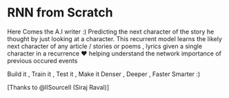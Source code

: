 # RNN from Scratch

Here Comes the A.I writer  :) Predicting the next character of the story he thought by just looking at a character.
This recurrent model learns the likely next character of any article / stories or poems , lyrics given a single character in a recurrence  ❤  helping understand the network importance of previous occured events 



Build it , Train it , Test it , Make it Denser , Deeper , Faster Smarter :)



[Thanks to @llSourcell
 (Siraj Raval)]
